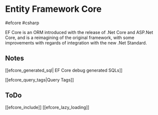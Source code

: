 # Entity Framework Core
#efcore #csharp 

EF Core is an ORM introduced with the release of .Net Core and ASP.Net Core, and is a reimagining of the original framework, with some improvements with regards of integration with the new .Net Standard.

## Notes

[[efcore_generated_sql| EF Core debug generated SQLs]]

[[efcore_query_tags|Query Tags]]

## ToDo
[[efcore_include]]
[[efcore_lazy_loading]]